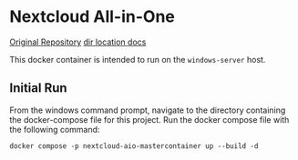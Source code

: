 # Nextcloud All-in-One

[Original Repository](https://github.com/nextcloud/all-in-one)
[dir location docs](https://github.com/nextcloud/all-in-one?tab=readme-ov-file#how-to-change-the-default-location-of-nextclouds-datadir)

This docker container is intended to run on the `windows-server` host.


## Initial Run

From the windows command prompt, navigate to the directory containing the docker-compose file for this project. Run the docker compose file with the following command:

```shell
docker compose -p nextcloud-aio-mastercontainer up --build -d
```
